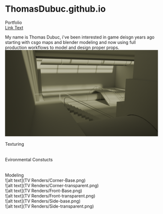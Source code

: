 # ThomasDubuc.github.io
Portfolio  <br/>
[Link Text](https://www.artstation.com/thomas_dubuc)<br/>

My name is Thomas Dubuc, i've been interested in game deisgn years ago starting with csgo maps and blender modeling and now using full production workflows to model and design proper props. 
![alt text](Factory-1-1.png)<br/>

Texturing<br/>
<br/>
<br/>
Evironmental Constucts<br/>
<br/>
<br/>
Modeling<br/>
![alt text](TV Renders/Corner-Base.png)<br/>
![alt text](TV Renders/Corner-transparent.png)<br/>
![alt text](TV Renders/Front-Base.png)<br/>
![alt text](TV Renders/Front-transparent.png)<br/>
![alt text](TV Renders/Side-base.png)<br/>
![alt text](TV Renders/Side-transparent.png)<br/>


